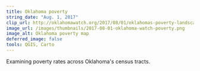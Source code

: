 ```yaml
---
title: Oklahoma poverty
string_date: "Aug. 1, 2017"
clip_url: http://oklahomawatch.org/2017/08/01/oklahomas-poverty-landscape/
image_url: /images/thumbnails/2017-08-01-oklahoma-watch-poverty.png
image_alt: Oklahoma poverty map
deferred_image: false
tools: QGIS, Carto
---
```

Examining poverty rates across Oklahoma's census tracts.
